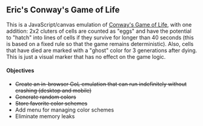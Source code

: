 ## Eric's Conway's Game of Life

This is a JavaScript/canvas emulation of <a href="https://en.wikipedia.org/wiki/Conway%27s_Game_of_Life" target=_blank>Conway's Game of Life</a>, with one addition: 2x2 cluters of cells are counted as "eggs" and have the potential to "hatch" into lines of cells if they survive for longer than 40 seconds (this is based on a fixed rule so that the game remains deterministic). Also, cells that have died are marked with a "ghost" color for 3 generations after dying. This is just a visual marker that has no effect on the game logic.

#### Objectives
+ ~~Create an in-browser GoL emulation that can run indefinitely without crashing (desktop and mobile)~~
+ ~~Generate random colors~~
+ ~~Store favorite color schemes~~
+ Add menu for managing color schemes
+ Eliminate memory leaks